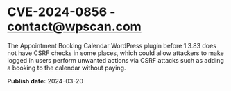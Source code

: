 # CVE-2024-0856 - contact@wpscan.com

The Appointment Booking Calendar WordPress plugin before 1.3.83 does not have CSRF checks in some places, which could allow attackers to make logged in users perform unwanted actions via CSRF attacks such as adding a booking to the calendar without paying.

**Publish date:** 2024-03-20
